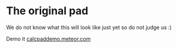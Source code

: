 # The original pad

We do not know what this will look like just yet so do not judge us :)

Demo it [calcpaddemo.meteor.com](http://calcpaddemo.meteor.com)